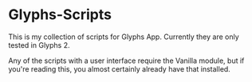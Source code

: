 # Glyphs-Scripts
This is my collection of scripts for Glyphs App.
Currently they are only tested in Glyphs 2.

Any of the scripts with a user interface require the Vanilla module, but if you're reading this, you almost certainly already have that installed.
